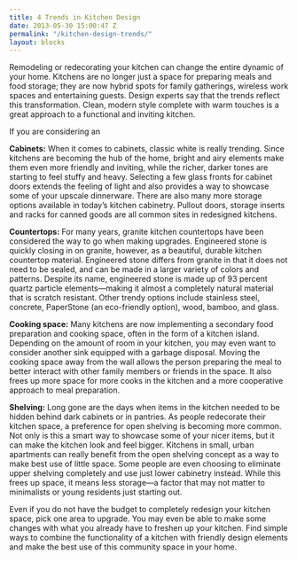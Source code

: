 ```yaml
---
title: 4 Trends in Kitchen Design
date: 2013-05-30 15:00:47 Z
permalink: "/kitchen-design-trends/"
layout: blocks
---
```


Remodeling or redecorating your kitchen can change the entire dynamic of your home. Kitchens are no longer just a space for preparing meals and food storage; they are now hybrid spots for family gatherings, wireless work spaces and entertaining guests. Design experts say that the trends reflect this transformation. Clean, modern style complete with warm touches is a great approach to a functional and inviting kitchen.

If you are considering an 

<strong>Cabinets:</strong> When it comes to cabinets, classic white is really trending. Since kitchens are becoming the hub of the home, bright and airy elements make them even more friendly and inviting, while the richer, darker tones are starting to feel stuffy and heavy. Selecting a few glass fronts for cabinet doors extends the feeling of light and also provides a way to showcase some of your upscale dinnerware. There are also many more storage options available in today’s kitchen cabinetry. Pullout doors, storage inserts and racks for canned goods are all common sites in redesigned kitchens.

<strong>Countertops:</strong> For many years, granite kitchen countertops have been considered the way to go when making upgrades. Engineered stone is quickly closing in on granite, however, as a beautiful, durable kitchen countertop material. Engineered stone differs from granite in that it does not need to be sealed, and can be made in a larger variety of colors and patterns. Despite its name, engineered stone is made up of 93 percent quartz particle elements—making it almost a completely natural material that is scratch resistant. Other trendy options include stainless steel, concrete, PaperStone (an eco-friendly option), wood, bamboo, and glass.

<strong>Cooking space:</strong> Many kitchens are now implementing a secondary food preparation and cooking space, often in the form of a kitchen island. Depending on the amount of room in your kitchen, you may even want to consider another sink equipped with a garbage disposal. Moving the cooking space away from the wall allows the person preparing the meal to better interact with other family members or friends in the space. It also frees up more space for more cooks in the kitchen and a more cooperative approach to meal preparation.

<strong>Shelving:</strong> Long gone are the days when items in the kitchen needed to be hidden behind dark cabinets or in pantries. As people redecorate their kitchen space, a preference for open shelving is becoming more common. Not only is this a smart way to showcase some of your nicer items, but it can make the kitchen look and feel bigger. Kitchens in small, urban apartments can really benefit from the open shelving concept as a way to make best use of little space. Some people are even choosing to eliminate upper shelving completely and use just lower cabinetry instead. While this frees up space, it means less storage—a factor that may not matter to minimalists or young residents just starting out.

Even if you do not have the budget to completely redesign your kitchen space, pick one area to upgrade. You may even be able to make some changes with what you already have to freshen up your kitchen. Find simple ways to combine the functionality of a kitchen with friendly design elements and make the best use of this community space in your home.
